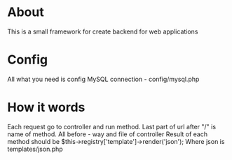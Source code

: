 # About
This is a small framework for create backend for web applications

# Config
All what you need is config MySQL connection - config/mysql.php

# How it words
Each request go to controller and run method. Last part of url after "/" is name of method. All before - way and file of controller
Result of each method should be $this->registry['template']->render('json');
Where json is templates/json.php